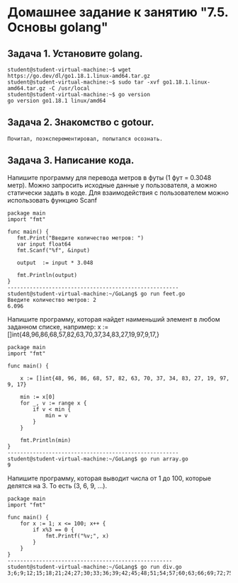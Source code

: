 # Домашнее задание к занятию "7.5. Основы golang"

## Задача 1. Установите golang.
```
student@student-virtual-machine:~$ wget https://go.dev/dl/go1.18.1.linux-amd64.tar.gz
student@student-virtual-machine:~$ sudo tar -xvf go1.18.1.linux-amd64.tar.gz -C /usr/local
student@student-virtual-machine:~$ go version
go version go1.18.1 linux/amd64
```
## Задача 2. Знакомство с gotour.
```
Почитал, поэксперементировал, попытался осознать.
```
## Задача 3. Написание кода.
Напишите программу для перевода метров в футы (1 фут = 0.3048 метр). Можно запросить исходные данные у пользователя, а можно статически задать в коде. Для взаимодействия с пользователем можно использовать функцию Scanf
```
package main
import "fmt" 

func main() { 
   fmt.Print("Введите количество метров: ") 
   var input float64 
   fmt.Scanf("%f", &input) 

   output  := input * 3.048

   fmt.Println(output) 
}
------------------------------------------------------
student@student-virtual-machine:~/GoLang$ go run feet.go 
Введите количество метров: 2
6.096
```
Напишите программу, которая найдет наименьший элемент в любом заданном списке, например:
x := []int{48,96,86,68,57,82,63,70,37,34,83,27,19,97,9,17,}
```
package main
import "fmt"

func main() {

	x := []int{48, 96, 86, 68, 57, 82, 63, 70, 37, 34, 83, 27, 19, 97, 9, 17}

	min := x[0]
	for _, v := range x {
		if v < min {
			min = v
		}
	}

	fmt.Println(min)
}
------------------------------------------------------
student@student-virtual-machine:~/GoLang$ go run array.go 
9
```
Напишите программу, которая выводит числа от 1 до 100, которые делятся на 3. То есть (3, 6, 9, …).
```
package main
import "fmt"

func main() {
	for x := 1; x <= 100; x++ {
		if x%3 == 0 {
			fmt.Printf("%v;", x)
		}
	}
}
----------------------------------------------------
student@student-virtual-machine:~/GoLang$ go run div.go 
3;6;9;12;15;18;21;24;27;30;33;36;39;42;45;48;51;54;57;60;63;66;69;72;75;78;81;84;87;90;93;96;99;
```
